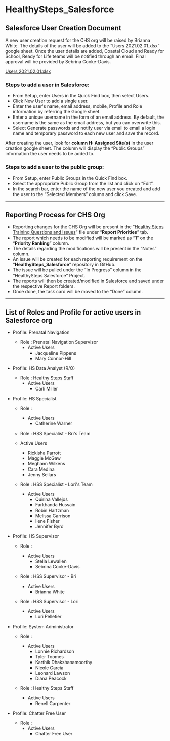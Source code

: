 # HealthySteps_Salesforce

## Salesforce User Creation Document

<p> A new user creation request for the CHS org will be raised by Brianna White. The details of the user will be added to the “Users 2021.02.01.xlsx” google sheet. Once the user details are added, Coastal Cloud and Ready for School, Ready for Life teams will be notified through an email. Final approval will be provided by Sebrina Cooke-Davis. </p>

[Users 2021.02.01.xlsx](https://drive.google.com/file/d/1xtjNl_JpCd3_q6VKzQqQvx9oshu2eCDW/view?usp=sharing)

### Steps to add a user in Salesforce:

* From Setup, enter Users in the Quick Find box, then select Users.
* Click New User to add a single user.
* Enter the user's name, email address, mobile, Profile and Role information by referring the Google sheet.
* Enter a unique username in the form of an email address. By default, the username is the same as the email address, but you can overwrite this.
* Select Generate passwords and notify user via email to email a login name and temporary password to each new user and save the record.

After creating the user, look for **column H: Assigned Site(s)** in the user creation google sheet. The column will display the “Public Groups” information the user needs to be added to.

### Steps to add a user to the public group:

* From Setup, enter Public Groups in the Quick Find box.
* Select the appropriate Public Group from the list and click on “Edit”.
* In the search bar, enter the name of the new user you created and add the user to the “Selected Members” column and click Save.

---


## Reporting Process for CHS Org

* Reporting changes for the CHS Org will be present in the “[Healthy Steps Training Questions and Issues](https://docs.google.com/spreadsheets/d/1OAtKurnNtY1CRnZjzmncgD871txoP8UfCS30avWsr3s/edit?usp=sharing)” file under “**Report Priorities**” tab.
* The report which needs to be modified will be marked as “**1**” on the “**Priority Ranking**” column.
* The details regarding the modifications will be present in the “Notes” column.
* An issue will be created for each reporting requirement on the “**HealthySteps_Salesforce**” repository in GitHub.
* The issue will be pulled under the “In Progress” column in the “HealthySteps Salesforce” Project.
* The reports will then be created/modified in Salesforce and saved under the respective Report folders.
* Once done, the task card will be moved to the “Done” column.

---

## List of Roles and Profile for active users in Salesforce org

* Profile: Prenatal Navigation 
    - Role : Prenatal Navigation Supervisor
        - Active Users
            * Jacqueline Pippens
            * Mary Connor-Hill

* Profile: HS Data Analyst (R/O)
    - Role : Healthy Steps Staff
        - Active Users
            * Carli Miller

* Profile: HS Specialist
    - Role :
        - Active Users
            * Catherine Warner

   - Role : HSS Specialist - Bri's Team
    - Active Users
        * Rickisha Parrott
        * Maggie McGaw
        * Meghann Wilkens
        * Cara Medina
        * Jenny Sellars

    - Role : HSS Specialist - Lori's Team
        - Active Users
            * Quirina Vallejos
            * Farkhanda Hussain
            * Robin Hartzman
            * Melissa Garrison
            * Ilene Fisher
            * Jennifer Byrd

* Profile: HS Supervisor
    - Role :
        - Active Users
            * Stella Lewallen
            * Sebrina Cooke-Davis

    - Role : HSS Supervisor - Bri
        - Active Users
            * Brianna White

    - Role : HSS Supervisor - Lori
        - Active Users
            * Lori Pelletier

* Profile: System Administrator
    - Role : 
        - Active Users
            * Lonnie Richardson
            * Tyler Toomes
            * Karthik Dhakshanamoorthy
            * Nicole Garcia
            * Leonard Lawson
            * Diana Peacock

    - Role : Healthy Steps Staff
        - Active Users
            * Renell Carpenter        

* Profile: Chatter Free User
    - Role : 
        - Active Users
            * Chatter Free User